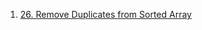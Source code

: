 1. [26. Remove Duplicates from Sorted Array](https://leetcode.com/problems/remove-duplicates-from-sorted-array/description/)